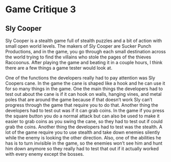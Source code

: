 # Game Critique 3

## Sly Cooper

  Sly Cooper is a stealth game full of stealth puzzles and a bit of action with small open world levels. The makers of Sly Cooper are Sucker Punch Productions, and in the game, you go through each small destination across the world trying to find the villains who stole the pages of the thieves Raccoonus. After playing the game and beating it in a couple hours, I think there are a few things a game tester would look at.
  
One of the functions the developers really had to pay attention was Sly Coopers cane. In the game the cane is shaped like a hook and he can use it for so many things in the game. One the main things the developers had to test out about the cane is if it can hook on walls, hanging vines, and metal poles that are around the game because if that doesn’t work Sly can’t progress through the game that require you to do that. Another thing the developers had to test out was if it can grab coins. In the game if you press the square button you do a normal attack but can also be used to make it easier to grab coins as you swing the cane, so they had to test out if could grab the coins. Another thing the developers had to test was the stealth. A lot of the game require you to use stealth and take down enemies silently while the enemy is looking the other direction. Also, one of the abilities he has is to turn invisible in the game, so the enemies won’t see him and hunt him down anymore so they really had to test that out if it actually worked with every enemy except the bosses.
